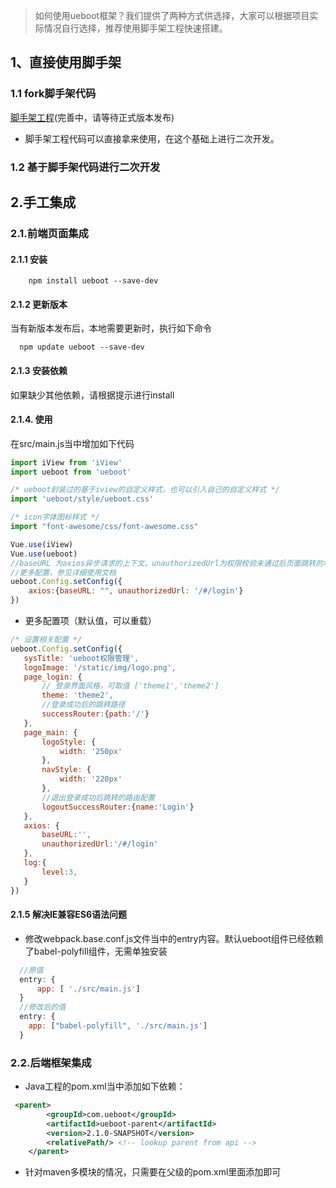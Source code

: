 
> 如何使用ueboot框架？我们提供了两种方式供选择，大家可以根据项目实际情况自行选择，推荐使用脚手架工程快速搭建。

## 1、直接使用脚手架
### 1.1 fork脚手架代码

[脚手架工程]()(完善中，请等待正式版本发布)

- 脚手架工程代码可以直接拿来使用，在这个基础上进行二次开发。

### 1.2 基于脚手架代码进行二次开发

## 2.手工集成
### 2.1.前端页面集成
#### 2.1.1 安装

```shell
    npm install ueboot --save-dev
```
#### 2.1.2 更新版本
  当有新版本发布后，本地需要更新时，执行如下命令
  ```shell
    npm update ueboot --save-dev
  ```
#### 2.1.3 安装依赖
 如果缺少其他依赖，请根据提示进行install
 
#### 2.1.4. 使用
在src/main.js当中增加如下代码
```javascript
import iView from 'iView'
import ueboot from 'ueboot'

/* ueboot封装过的基于iview的自定义样式，也可以引入自己的自定义样式 */
import 'ueboot/style/ueboot.css'

/* icon字体图标样式 */
import "font-awesome/css/font-awesome.css"

Vue.use(iView)
Vue.use(ueboot)
//baseURL 为axios异步请求的上下文。unauthorizedUrl为权限校验未通过后页面跳转的地址
//更多配置，参见详细使用文档
ueboot.Config.setConfig({
    axios:{baseURL: "", unauthorizedUrl: '/#/login'}
})
```

- 更多配置项（默认值，可以重载）
 ```javascript
/* 设置相关配置 */
ueboot.Config.setConfig({
    sysTitle: 'ueboot权限管理',
    logoImage: '/static/img/logo.png',
    page_login: {
        // 登录界面风格，可取值 ['theme1','theme2']
        theme: 'theme2',
        //登录成功后的跳转路径
        successRouter:{path:'/'}
    },
    page_main: {
        logoStyle: {
            width: '250px'
        },
        navStyle: {
            width: '220px'
        },
        //退出登录成功后跳转的路由配置
        logoutSuccessRouter:{name:'Login'}
    },
    axios: {
        baseURL:'',
        unauthorizedUrl:'/#/login'
    },
    log:{
        level:3,
    }
})
```


#### 2.1.5 解决IE兼容ES6语法问题
- 修改webpack.base.conf.js文件当中的entry内容。默认ueboot组件已经依赖了babel-polyfill组件，无需单独安装
```javascript
  //原值
  entry: {
      app: [ './src/main.js']
  }
  //修改后的值
  entry: {
    app: ["babel-polyfill", './src/main.js']
  }
```
### 2.2.后端框架集成

- Java工程的pom.xml当中添加如下依赖：
```xml
 <parent>
        <groupId>com.ueboot</groupId>
        <artifactId>ueboot-parent</artifactId>
        <version>2.1.0-SNAPSHOT</version>
        <relativePath/> <!-- lookup parent from api -->
    </parent>
```
- 针对maven多模块的情况，只需要在父级的pom.xml里面添加即可
